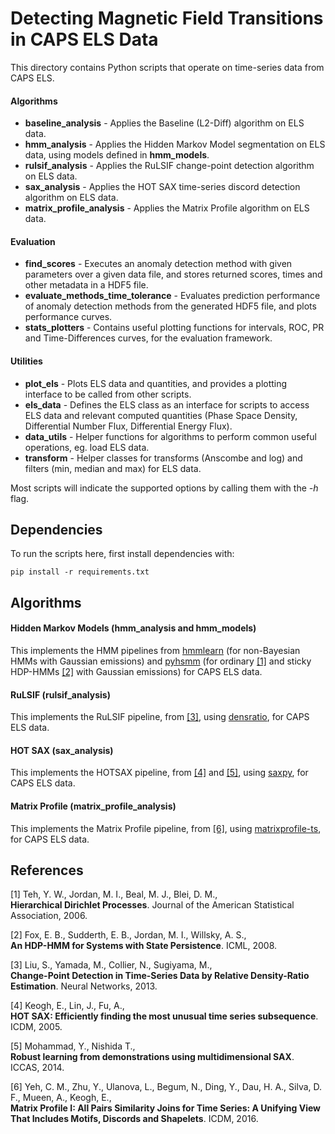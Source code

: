 # Detecting Magnetic Field Transitions in CAPS ELS Data

This directory contains Python scripts that operate on time-series data from CAPS ELS.

#### Algorithms
* **baseline_analysis** - Applies the Baseline (L2-Diff) algorithm on ELS data.
* **hmm_analysis** - Applies the Hidden Markov Model segmentation on ELS data, using models defined in **hmm_models**.
* **rulsif_analysis** - Applies the RuLSIF change-point detection algorithm on ELS data.
* **sax_analysis** - Applies the HOT SAX time-series discord detection algorithm on ELS data.
* **matrix_profile_analysis** - Applies the Matrix Profile algorithm on ELS data.

#### Evaluation
* **find_scores** - Executes an anomaly detection method with given parameters over a given data file, and stores returned scores, times and other metadata in a HDF5 file.
* **evaluate_methods_time_tolerance** - Evaluates prediction performance of anomaly detection methods from the generated HDF5 file, and plots performance curves.
* **stats_plotters** - Contains useful plotting functions for intervals, ROC, PR and Time-Differences curves, for the evaluation framework.

#### Utilities
* **plot_els** - Plots ELS data and quantities, and provides a plotting interface to be called from other scripts.
* **els_data** - Defines the ELS class as an interface for scripts to access ELS data and relevant computed quantities (Phase Space Density,  Differential Number Flux, Differential Energy Flux).
* **data_utils** - Helper functions for algorithms to perform common useful operations, eg. load ELS data.
* **transform** - Helper classes for transforms (Anscombe and log) and filters (min, median and max) for ELS data.

Most scripts will indicate the supported options by calling them with the *-h* flag.

## Dependencies
To run the scripts here, first install dependencies with:
```
pip install -r requirements.txt
``` 

## Algorithms

#### Hidden Markov Models (hmm_analysis and hmm_models)
This implements the HMM pipelines from [hmmlearn](https://hmmlearn.readthedocs.io/en/latest/) (for non-Bayesian HMMs with Gaussian emissions) and [pyhsmm](https://github.com/mattjj/pyhsmm) (for ordinary [[1]](https://www.stat.berkeley.edu/~aldous/206-Exch/Papers/hierarchical_dirichlet.pdf) and sticky HDP-HMMs [[2]](https://icml.cc/Conferences/2008/papers/305.pdf) with Gaussian emissions) for CAPS ELS data.

#### RuLSIF (rulsif_analysis)
This implements the RuLSIF pipeline, from [[3]](https://arxiv.org/pdf/1203.0453.pdf), using [densratio](https://github.com/hoxo-m/densratio_py), for CAPS ELS data.

#### HOT SAX (sax_analysis)
This implements the HOTSAX pipeline, from [[4]](https://www.cs.ucr.edu/~eamonn/HOT%20SAX%20%20long-ver.pdf) and [[5]](https://ieeexplore.ieee.org/document/6987960),  using [saxpy](https://github.com/ameya98/saxpy), for CAPS ELS data.

#### Matrix Profile (matrix_profile_analysis)
This implements the Matrix Profile pipeline, from [[6]](https://ieeexplore.ieee.org/stamp/stamp.jsp?tp=&arnumber=7837992&isnumber=7837813), using [matrixprofile-ts](https://github.com/ameya98/matrixprofile-ts), for CAPS ELS data.

## References
[1] Teh, Y. W., Jordan, M. I., Beal, M. J., Blei, D. M.,  
**Hierarchical Dirichlet Processes**. Journal of the American Statistical Association, 2006.

[2] Fox, E. B., Sudderth, E. B., Jordan, M. I., Willsky, A. S.,  
**An HDP-HMM for Systems with State Persistence**. ICML, 2008.

[3] Liu, S., Yamada, M., Collier, N., Sugiyama, M.,   
**Change-Point Detection in Time-Series Data by Relative Density-Ratio Estimation**. Neural Networks, 2013.

[4] Keogh, E., Lin, J., Fu, A.,  
**HOT SAX: Efficiently finding the most unusual time series subsequence**. ICDM, 2005.

[5] Mohammad, Y., Nishida T.,  
**Robust learning from demonstrations using multidimensional SAX**. ICCAS, 2014.

[6] Yeh, C. M., Zhu, Y., Ulanova, L., Begum, N., Ding, Y., Dau, H. A., Silva, D. F., Mueen, A., Keogh, E.,  
**Matrix Profile I: All Pairs Similarity Joins for Time Series: A Unifying View That Includes Motifs, Discords and Shapelets**. ICDM, 2016.
